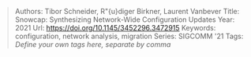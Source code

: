 > Authors: Tibor Schneider, R\"{u}diger Birkner, Laurent Vanbever
> Title: Snowcap: Synthesizing Network-Wide Configuration Updates
> Year: 2021
> Url: https://doi.org/10.1145/3452296.3472915
> Keywords: configuration, network analysis, migration
> Series: SIGCOMM '21
> Tags: *Define your own tags here, separate by comma*
